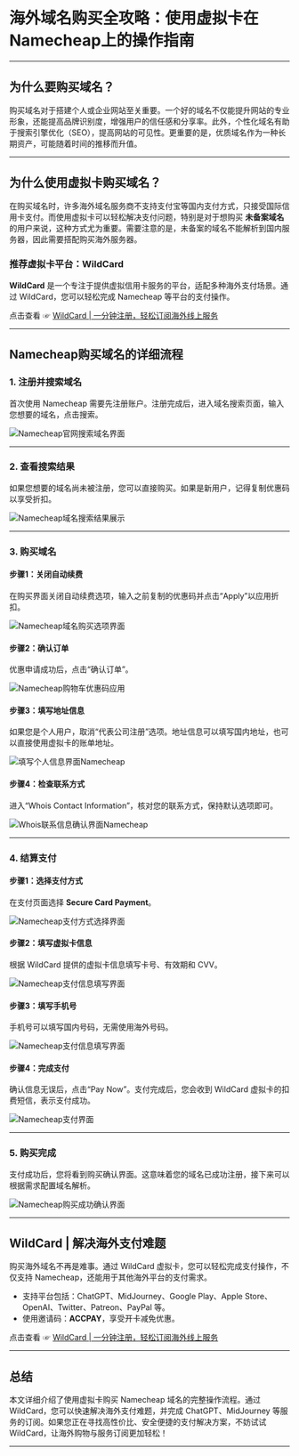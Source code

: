 # 海外域名购买全攻略：使用虚拟卡在Namecheap上的操作指南

---

## 为什么要购买域名？

购买域名对于搭建个人或企业网站至关重要。一个好的域名不仅能提升网站的专业形象，还能提高品牌识别度，增强用户的信任感和分享率。此外，个性化域名有助于搜索引擎优化（SEO），提高网站的可见性。更重要的是，优质域名作为一种长期资产，可能随着时间的推移而升值。

---

## 为什么使用虚拟卡购买域名？

在购买域名时，许多海外域名服务商不支持支付宝等国内支付方式，只接受国际信用卡支付。而使用虚拟卡可以轻松解决支付问题，特别是对于想购买 **未备案域名** 的用户来说，这种方式尤为重要。需要注意的是，未备案的域名不能解析到国内服务器，因此需要搭配购买海外服务器。

### 推荐虚拟卡平台：WildCard

**WildCard** 是一个专注于提供虚拟信用卡服务的平台，适配多种海外支付场景。通过 WildCard，您可以轻松完成 Namecheap 等平台的支付操作。

点击查看 ☞ [WildCard | 一分钟注册，轻松订阅海外线上服务](https://bit.ly/bewildcard)

---

## Namecheap购买域名的详细流程

### 1. 注册并搜索域名

首次使用 Namecheap 需要先注册账户。注册完成后，进入域名搜索页面，输入您想要的域名，点击搜索。

![Namecheap官网搜索域名界面](https://fanqiechaofan.oss-cn-hangzhou.aliyuncs.com/img/202403042052346.png)

---

### 2. 查看搜索结果

如果您想要的域名尚未被注册，您可以直接购买。如果是新用户，记得复制优惠码以享受折扣。

![Namecheap域名搜索结果展示](https://fanqiechaofan.oss-cn-hangzhou.aliyuncs.com/img/202403042052334.png)

---

### 3. 购买域名

#### 步骤1：关闭自动续费
在购买界面关闭自动续费选项，输入之前复制的优惠码并点击“Apply”以应用折扣。

![Namecheap域名购买选项界面](https://fanqiechaofan.oss-cn-hangzhou.aliyuncs.com/img/202403042052682.png)

#### 步骤2：确认订单
优惠申请成功后，点击“确认订单”。

![Namecheap购物车优惠码应用](https://fanqiechaofan.oss-cn-hangzhou.aliyuncs.com/img/202403042052362.png)

#### 步骤3：填写地址信息
如果您是个人用户，取消“代表公司注册”选项。地址信息可以填写国内地址，也可以直接使用虚拟卡的账单地址。

![填写个人信息界面Namecheap](https://fanqiechaofan.oss-cn-hangzhou.aliyuncs.com/img/202403042052295.png)

#### 步骤4：检查联系方式
进入“Whois Contact Information”，核对您的联系方式，保持默认选项即可。

![Whois联系信息确认界面Namecheap](https://fanqiechaofan.oss-cn-hangzhou.aliyuncs.com/img/202403042052301.png)

---

### 4. 结算支付

#### 步骤1：选择支付方式
在支付页面选择 **Secure Card Payment**。

![Namecheap支付方式选择界面](https://fanqiechaofan.oss-cn-hangzhou.aliyuncs.com/img/202403042052695.png)

#### 步骤2：填写虚拟卡信息
根据 WildCard 提供的虚拟卡信息填写卡号、有效期和 CVV。

![Namecheap支付信息填写界面](https://fanqiechaofan.oss-cn-hangzhou.aliyuncs.com/img/202403042052765.png)

#### 步骤3：填写手机号
手机号可以填写国内号码，无需使用海外号码。

![Namecheap支付信息填写界面](https://fanqiechaofan.oss-cn-hangzhou.aliyuncs.com/img/202403042052823.png)

#### 步骤4：完成支付
确认信息无误后，点击“Pay Now”。支付完成后，您会收到 WildCard 虚拟卡的扣费短信，表示支付成功。

![Namecheap支付界面](https://fanqiechaofan.oss-cn-hangzhou.aliyuncs.com/img/202403042052076.png)

---

### 5. 购买完成

支付成功后，您将看到购买确认界面。这意味着您的域名已成功注册，接下来可以根据需求配置域名解析。

![Namecheap购买成功确认界面](https://fanqiechaofan.oss-cn-hangzhou.aliyuncs.com/img/202403042052066.png)

---

## WildCard | 解决海外支付难题

购买海外域名不再是难事。通过 WildCard 虚拟卡，您可以轻松完成支付操作，不仅支持 Namecheap，还能用于其他海外平台的支付需求。

- 支持平台包括：ChatGPT、MidJourney、Google Play、Apple Store、OpenAI、Twitter、Patreon、PayPal 等。
- 使用邀请码：**ACCPAY**，享受开卡减免优惠。

点击查看 ☞ [WildCard | 一分钟注册，轻松订阅海外线上服务](https://bit.ly/bewildcard)

---

## 总结

本文详细介绍了使用虚拟卡购买 Namecheap 域名的完整操作流程。通过 WildCard，您可以快速解决海外支付难题，并完成 ChatGPT、MidJourney 等服务的订阅。如果您正在寻找高性价比、安全便捷的支付解决方案，不妨试试 WildCard，让海外购物与服务订阅更加轻松！

---
